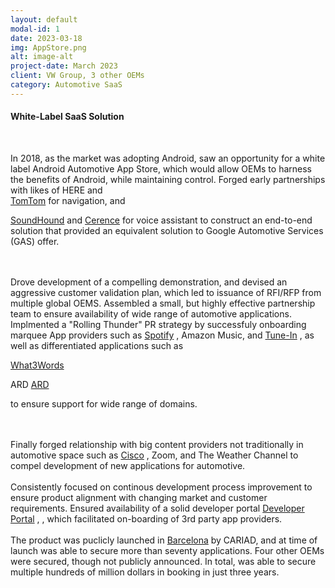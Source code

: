 ```yaml
---
layout: default
modal-id: 1
date: 2023-03-18
img: AppStore.png
alt: image-alt
project-date: March 2023
client: VW Group, 3 other OEMs
category: Automotive SaaS
---
```


#### White-Label SaaS Solution

 <div style="text-align: left">

<br>

In 2018, as the market was adopting Android, saw an opportunity for a white label Android Automotive App Store, which would allow OEMs to harness the benefits of Android, while maintaining control. Forged early partnerships with likes of HERE and  
<a href="https://www.tomtom.com/products/tomtom-digital-cockpit/partners/harman-ignite/">TomTom</a>
for navigation, and  
 
<a href="https://www.bloomberg.com/press-releases/2022-11-03/soundhound-and-harman-join-forces-to-deliver-an-effortless-conversational-voice-ai-experience-to-auto-customers">SoundHound</a>
and
<a href="https://cerence.com/news-releases/news-release-details/cerence-voice-enable-vehicle-app-store-platform-harman">Cerence</a> 
for voice assistant to construct an end-to-end solution that provided an equivalent solution to Google Automotive Services (GAS) offer.

<br>
<br>
Drove development of a compelling demonstration, and devised an aggressive customer validation plan, which led to issuance of RFI/RFP from multiple global OEMS. Assembled a small, but highly effective partnership team to ensure availability of wide range of automotive applications.  Implmented a "Rolling Thunder" PR strategy by successfuly onboarding marquee App providers such as 
<a href="https://news.harman.com/releases/harman-and-spotify-collaborate-to-usher-in-new-generation-of-automotive-streaming-experience">Spotify</a>
, Amazon Music, and 
<a href="https://www.auto-innovations.net/news/48572-tunein-and-harman-to-deliver-the-ultimate-audio-streaming-experience-for-automotive-manufacturers">Tune-In</a>
, as well as differentiated applications such as 


<a href="https://what3words.com/news/general/what3words-and-harman-introduce-an-enhanced-navigation-offering">What3Words</a> 

ARD
<a href="https://news.harman.com/releases/harman-and-ard-to-enrich-the-in-vehicle-multi-media-experience-with-new-collaboration">ARD</a> 

to ensure support for wide range of domains.


<br>
<br>
Finally forged relationship with big content providers not traditionally in automotive space such as 
<a href="https://newsroom.cisco.com/c/r/newsroom/en/us/a/y2023/m06/cisco-partners-with-audi-cariad-and-harman-to-elevate-hybrid-work-innovation-in-automotive.html">Cisco</a> , 
Zoom, and The Weather Channel to compel development of new applications for automotive.  


<br>
<br>
Consistently focused on continous development process improvement to ensure product alignment with changing market and customer requirements.  Ensured availability of a solid 
developer portal
<a href="https://www.just-auto.com/interview/harman-offers-hub-for-android-automotive-developers/">Developer Portal</a> , 
, which facilitated on-boarding of 3rd party app providers.



<br>
<br>
The product was puclicly launched in 
<a href="https://cariad.technology/de/en/news/stories/launch-application-store-for-volkswagen-group.html">Barcelona</a>
by  CARIAD, and at time of launch was able to secure more than seventy applications.  Four other OEMs were secured, though not publicly announced.  In total, was able to secure multiple hundreds of million dollars in booking in just three years.  


